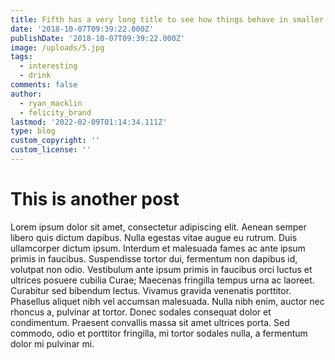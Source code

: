 ```yaml
---
title: Fifth has a very long title to see how things behave in smaller page widths.
date: '2018-10-07T09:39:22.000Z'
publishDate: '2018-10-07T09:39:22.000Z'
image: /uploads/5.jpg
tags:
  - interesting
  - drink
comments: false
author:
  - ryan_macklin
  - felicity_brand
lastmod: '2022-02-09T01:14:34.111Z'
type: blog
custom_copyright: ''
custom_license: ''
---
```


# This is another post
Lorem ipsum dolor sit amet, consectetur adipiscing elit. Aenean semper libero quis dictum dapibus. Nulla egestas vitae augue eu rutrum. Duis ullamcorper dictum ipsum. Interdum et malesuada fames ac ante ipsum primis in faucibus. Suspendisse tortor dui, fermentum non dapibus id, volutpat non odio. Vestibulum ante ipsum primis in faucibus orci luctus et ultrices posuere cubilia Curae; Maecenas fringilla tempus urna ac laoreet. Curabitur sed bibendum lectus. Vivamus gravida venenatis porttitor. Phasellus aliquet nibh vel accumsan malesuada. Nulla nibh enim, auctor nec rhoncus a, pulvinar at tortor. Donec sodales consequat dolor et condimentum. Praesent convallis massa sit amet ultrices porta. Sed commodo, odio et porttitor fringilla, mi tortor sodales nulla, a fermentum dolor mi pulvinar mi. 
